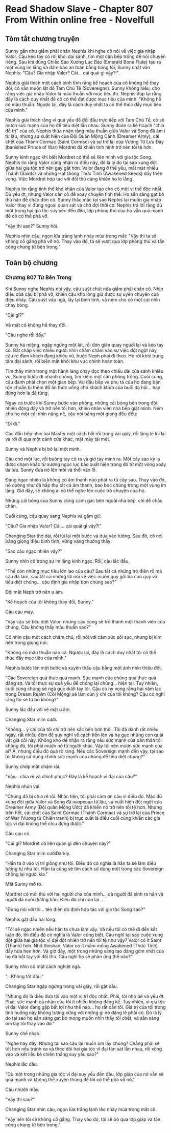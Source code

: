 # Read Shadow Slave - Chapter 807 From Within online free - Novelfull

## Tóm tắt chương truyện

Sunny gần như giẫm phải chân Nephis khi nghe cô nói về việc gia nhập Valor. Cậu kéo tay cô rời khỏi đại sảnh, tìm một căn bếp trống để nói chuyện riêng. Sau khi dùng Chiếc Sáo Xương Lục Bảo (Emerald Bone Flute) tạo ra một vùng im lặng và đảm bảo an toàn bằng bóng tối, Sunny chất vấn Nephis: "Cậu? Gia nhập Valor? Cái... cái quái gì vậy?!".

Nephis giải thích một cách bình tĩnh rằng kế hoạch của cô không hề thay đổi, cô vẫn muốn lật đổ Tam Chủ Tể (Sovereigns). Sunny không hiểu, cho rằng việc gia nhập Valor là mâu thuẫn với mục tiêu đó. Nephis đáp lại rằng đây là cách duy nhất để cô có thể đạt được mục tiêu của mình: "Không hề có mâu thuẫn. Ngược lại, đây là cách duy nhất ta có thể thúc đẩy mục tiêu của mình."

Nephis giải thích rằng vì quá yếu để đối đầu trực tiếp với Tam Chủ Tể, cô sẽ mượn sức mạnh của họ để tiêu diệt lẫn nhau. Sunny đoán ra kế hoạch "chia để trị" của cô. Nephis thừa nhận rằng mâu thuẫn giữa Valor và Song đã âm ỉ từ lâu, nhưng sự xuất hiện của Đội Quân Mộng Cảnh (Dreamer Army), cái chết của Thánh Cormac (Saint Cormac) và sự trở lại của Vương Tử Lưu Đày (banished Prince of War) Mordret đã khiến tình hình trở nên tồi tệ hơn.

Sunny kinh ngạc khi biết Mordret có thể sẽ liên minh với gia tộc Song. Nephis tin rằng Valor cũng nhận ra điều này, đó là lý do tại sao xung đột giữa hai gia tộc trở nên gay gắt hơn. Valor đang ở thế yếu, mất mát nhiều Thánh (Saints) và những Hạt Giống Thức Tỉnh (Awakened Seeds) đầy triển vọng. Việc Mordret hợp tác với đối thủ càng khiến họ lo lắng.

Nephis tin rằng tình thế khó khăn của Valor tạo cho cô một vị thế độc nhất. Dù yếu ớt, nhưng Valor cần cô để xoay chuyển tình thế. Họ sẵn sàng gạt bỏ thù hận để chào đón cô. Sunny thắc mắc tại sao Nephis lại muốn gia nhập Valor thay vì đứng ngoài quan sát và chờ đợi thời cơ. Nephis trả lời rằng dù một trong hai gia tộc suy yếu đến đâu, lớp phòng thủ của họ vẫn quá mạnh để cô có thể phá vỡ.

"Vậy thì sao?" Sunny hỏi.

Nephis nhìn cậu, ngọn lửa trắng lạnh nhảy múa trong mắt: "Vậy thì ta sẽ không cố gắng phá vỡ nó. Thay vào đó, ta sẽ vượt qua lớp phòng thủ và tấn công chúng từ bên trong."

## Toàn bộ chương

### Chương 807 Từ Bên Trong

Khi Sunny nghe Nephis nói vậy, cậu suýt chút nữa giẫm phải chân cô. Nhịp điệu của cậu bị phá vỡ, khiến cậu khó lòng giữ được sự uyển chuyển của điệu nhảy. Cậu suýt vấp ngã, lấy lại bình tĩnh, và ném cho cô một cái nhìn cháy bỏng.

"Cái gì?"

Vẻ mặt cô không hề thay đổi.

"Cậu nghe rồi đấy."

Sunny há miệng, ngập ngừng một lát, rồi đơn giản quay người lại và kéo tay cô. Bất chấp việc nhiều người nhìn chằm chằm vào sự việc đột ngột này, cậu rẽ đám khách đang khiêu vũ, buộc Neph phải đi theo. Họ rời khỏi trung tâm đại sảnh, rồi biến mất khỏi khu vực chính hoàn toàn.

Tìm thấy mình trong một hành lang chạy dọc theo chiều dài của sảnh khiêu vũ, Sunny bước đi nhanh chóng, tìm kiếm một căn phòng trống. Cuối cùng, cậu đành phải chọn một gian bếp. Vài đầu bếp và phụ tá của họ đang bận rộn chuẩn bị thêm đồ ăn thức uống cho khách khứa của buổi dạ hội… hay đúng hơn là đã từng.

Ngay cả trước khi Sunny bước vào phòng, những cái bóng bên trong đột nhiên động đậy và trở nên tối hơn, khiến nhân viên nhà bếp giật mình. Ném cho họ một cái nhìn nặng nề, cậu nói bằng một giọng đều đều:

"Đi đi."

Các đầu bếp nhìn hai Master một cách bối rối trong vài giây, rồi lặng lẽ lùi lại và rời đi qua một cánh cửa khác, mặt mày tái mét.

Sunny và Nephis bị bỏ lại một mình.

Cậu chờ một lúc, rồi buông tay cô ra và giơ tay mình ra. Một cây sáo kỳ lạ được chạm khắc từ xương ngọc lục bảo xuất hiện trong đó từ một vòng xoáy tia lửa. Sunny đưa nó lên môi và thổi vào lỗ.

Đáng ngạc nhiên là không có âm thanh nào phát ra từ cây sáo. Thay vào đó, nó dường như đã hấp thụ tất cả âm thanh, bao bọc chúng trong một vùng im lặng. Giờ đây, sẽ không ai có thể nghe lén cuộc trò chuyện của họ.

Những cái bóng của Sunny cũng canh gác bên ngoài nhà bếp, chỉ để chắc chắn.

Cuối cùng, cậu quay sang Nephis và gầm gừ:

"Cậu? Gia nhập Valor? Cái… cái quái gì vậy?!"

Changing Star thở dài, rồi lùi lại một bước và dựa vào tường. Sau đó, cô nói bằng giọng điệu bình tĩnh, vững vàng thường thấy:

"Sao cậu ngạc nhiên vậy?"

Sunny nhìn cô trong sự im lặng kinh ngạc. Rồi, cậu lắc đầu.

"Thế còn những mục tiêu lớn lao của cậu? Sau tất cả những trò điên rồ mà cậu đã làm, sau tất cả những lời nói về việc muốn quỳ gối ba con quỷ và tiêu diệt chúng… cậu định gia nhập bọn chúng sao?"

Đôi mắt Neph trở nên u ám.

"Kế hoạch của tôi không thay đổi, Sunny."

Cậu cau mày.

"Vậy cậu sẽ tiêu diệt Valor, nhưng cậu cũng sẽ trở thành một thành viên của chúng. Cậu không thấy mâu thuẫn sao?"

Cô nhìn cậu một cách chăm chú, rồi nói với cảm xúc sôi sục, nhưng bị kìm nén trong giọng nói:

"Không có mâu thuẫn nào cả. Ngược lại, đây là cách duy nhất tôi có thể thúc đẩy mục tiêu của mình."

Nephis bước lên một bước và xuyên thấu cậu bằng một ánh nhìn thiêu đốt.

"Các Sovereign quả thực quá mạnh. Sức mạnh của chúng quả thực quá đáng sợ. Và tôi thực sự quá yếu để chống lại chúng… hiện tại. Tuy nhiên, cuối cùng chúng sẽ ngã gục dưới tay tôi. Cậu có hy vọng rằng hai năm lạc trong Dream Realm (Cõi Mộng) sẽ làm cùn ý chí của tôi không? Cậu có nghĩ rằng tôi sẽ từ bỏ không?"

Sunny lắc đầu với vẻ mặt u ám.

Changing Star mỉm cười.

"Không… ý chí của tôi chỉ trở nên sắc bén hơn thôi. Tôi đã dành rất nhiều ngày, rất nhiều đêm để suy nghĩ về cách tiến lên và hạ gục những con quái vật già cỗi này. Không khó để nhận ra rằng nếu sức mạnh của bản thân tôi không đủ, tôi phải mượn nó từ người khác. Vậy tôi nên mượn sức mạnh của ai? À, nhưng điều đó quá rõ ràng. Nếu các Sovereign mạnh đến vậy, tại sao tôi không sử dụng chính sức mạnh của chúng để tiêu diệt chúng?"

Sunny chớp mắt chậm rãi.

"Vậy… chia rẽ và chinh phục? Đây là kế hoạch vĩ đại của cậu?"

Nephis nhún vai.

"Chúng đã bị chia rẽ rồi. Nhân tiện, tôi phải cảm ơn cậu vì điều đó. Mặc dù xung đột giữa Valor và Song đã назревал từ lâu, sự xuất hiện đột ngột của Dreamer Army (Đội quân Mộng Ước) đã khiến nó trở nên tồi tệ hơn. Nhưng trên hết, cái chết của Saint Cormac (Thánh Cormac) và sự trở lại của Prince of War (Vương tử Chiến tranh) bị trục xuất là điều cuối cùng khiến các gia tộc vĩ đại không thể chịu đựng được."

Cậu cau có.

"Cái gì? Mordret có liên quan gì đến chuyện này?"

Changing Star mỉm cườiDarkly.

"Hắn ta ở vào vị trí giống như tôi. Điều đó có nghĩa là hắn ta sẽ làm điều tương tự như tôi. Hắn ta cũng sẽ tìm cách sử dụng một trong các Sovereign chống lại người kia."

Mắt Sunny mở to.

Mordret có mối thù với hai người cha của mình… cả người đã sinh ra hắn và người đã nuôi dưỡng hắn. Điều đó chỉ còn lại…

"Đừng nói với tôi… tên điên đó định hợp tác với gia tộc Song sao?"

Nephis gật đầu hài lòng.

"Tôi sẽ ngạc nhiên nếu hắn ta chưa làm vậy. Và nếu tôi có thể đi đến kết luận đó, thì điều đó có nghĩa là Valor cũng biết. Cậu nghĩ tại sao cuộc xung đột giữa hai gia tộc vĩ đại đột nhiên trở nên tồi tệ như vậy? Valor có ít Saint (Thánh) hơn. Nhờ Seishan, Valor có ít mầm mống Awakened (Thức Tỉnh) đầy hứa hẹn hơn. Và giờ đây, một trong những sáng tạo đáng gờm nhất của họ đã bắt tay với đối thủ. Cậu nghĩ họ sẽ phản ứng thế nào?"

Sunny nhìn cô một cách nghiệt ngã.

"...Không tốt đâu."

Changing Star ngập ngừng trong vài giây, rồi gật đầu.

"Nhưng đó là điều đưa tôi vào một vị trí độc nhất. Phải, tôi nhỏ bé và yếu ớt. Phải, sức mạnh cá nhân của tôi ít nhiều không đáng kể. Tuy nhiên, vì gia tộc vĩ đại Valor đang gặp bất lợi như thế nào… họ rất cần tôi. Giá trị của tôi trong tình huống này không tương xứng với những gì nó đáng lẽ phải có. Đó là lý do tại sao họ sẵn sàng gạt bỏ mong muốn nhìn thấy tôi chết, và sẵn sàng ôm lấy tôi thay vào đó."

Sunny chế nhạo.

"Nghe hay đấy. Nhưng tại sao cậu lại muốn ôm lấy chúng? Chẳng phải sẽ tốt hơn nếu tránh xa và theo dõi hai gia tộc vĩ đại tàn sát lẫn nhau, rồi xông vào và kết liễu kẻ chiến thắng suy yếu sao?"

Nephis lắc đầu.

"Dù một trong những gia tộc vĩ đại suy yếu đến đâu, lớp giáp của nó vẫn sẽ quá mạnh và không thể xuyên thủng để tôi có thể phá vỡ nó."

Cậu nhướn mày.

"Vậy thì sao?"

Changing Star nhìn cậu, ngọn lửa trắng lạnh lẽo nhảy múa trong mắt cô.

"Vậy nên tôi sẽ không cố gắng. Thay vào đó, tôi sẽ bỏ qua lớp giáp và tấn công chúng từ bên trong."